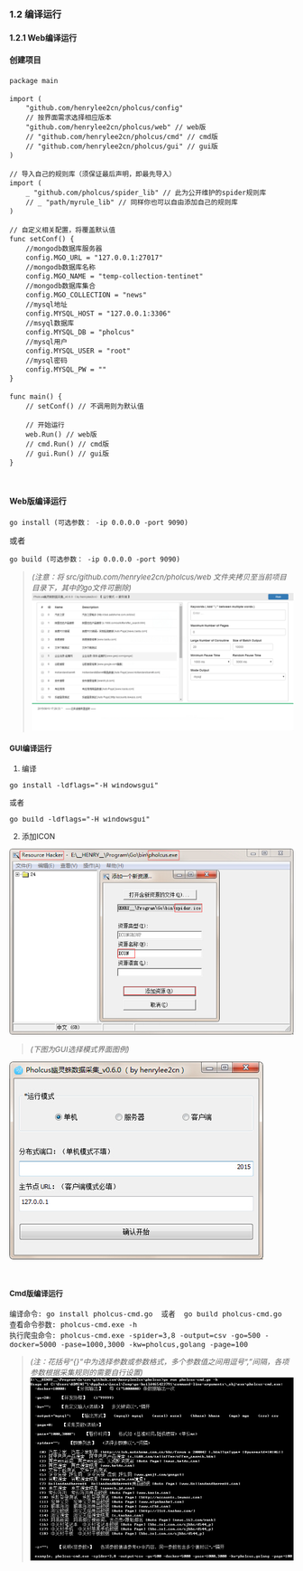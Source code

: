 ### 1.2 编译运行

#### 1.2.1 Web编译运行

#### 创建项目

```
package main

import (
    "github.com/henrylee2cn/pholcus/config"
    // 按界面需求选择相应版本
    "github.com/henrylee2cn/pholcus/web" // web版
    // "github.com/henrylee2cn/pholcus/cmd" // cmd版
    // "github.com/henrylee2cn/pholcus/gui" // gui版
)

// 导入自己的规则库（须保证最后声明，即最先导入）
import (
    _ "github.com/pholcus/spider_lib" // 此为公开维护的spider规则库
    // _ "path/myrule_lib" // 同样你也可以自由添加自己的规则库
)

// 自定义相关配置，将覆盖默认值
func setConf() {
    //mongodb数据库服务器
    config.MGO_URL = "127.0.0.1:27017"
    //mongodb数据库名称
    config.MGO_NAME = "temp-collection-tentinet"
    //mongodb数据库集合
    config.MGO_COLLECTION = "news"
    //mysql地址
    config.MYSQL_HOST = "127.0.0.1:3306"
    //msyql数据库
    config.MYSQL_DB = "pholcus"
    //mysql用户
    config.MYSQL_USER = "root"
    //mysql密码
    config.MYSQL_PW = ""
}

func main() {
    // setConf() // 不调用则为默认值

    // 开始运行
    web.Run() // web版
    // cmd.Run() // cmd版
    // gui.Run() // gui版
}

```

&nbsp;

#### Web版编译运行

```
go install (可选参数： -ip 0.0.0.0 -port 9090)
```
或者
```
go build (可选参数： -ip 0.0.0.0 -port 9090)
```
> *<font size="2">(注意：将 src/github.com/henrylee2cn/pholcus/web 文件夹拷贝至当前项目目录下，其中的go文件可删除)*
![image](../images/webshow_1.jpg)


#### GUI编译运行
1. 编译
```
go install -ldflags="-H windowsgui"
```
或者
```
go build -ldflags="-H windowsgui"
```

2. 添加ICON

![image](../images/addicon.jpg)

> *<font size="2">(下图为GUI选择模式界面图例)*

![image](../images/guishow_0.jpg)

&nbsp;

#### Cmd版编译运行
```
编译命令: go install pholcus-cmd.go  或者  go build pholcus-cmd.go
查看命令参数: pholcus-cmd.exe -h
执行爬虫命令: pholcus-cmd.exe -spider=3,8 -output=csv -go=500 -docker=5000 -pase=1000,3000 -kw=pholcus,golang -page=100
```

> *<font size="2">(注：花括号“{}”中为选择参数或参数格式，多个参数值之间用逗号“,”间隔，各项参数根据采集规则的需要自行设置)*
![image](../images/cmd.jpg)